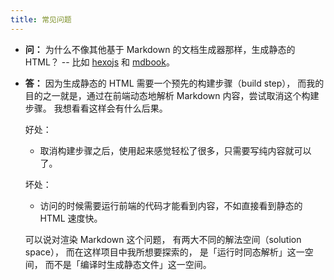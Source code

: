 ```yaml
---
title: 常见问题
---
```


- **问：** 为什么不像其他基于 Markdown 的文档生成器那样，生成静态的 HTML？
  -- 比如 [hexojs](https://hexo.io) 和 [mdbook](https://rust-lang.github.io/mdBook)。

- **答：** 因为生成静态的 HTML 需要一个预先的构建步骤（build step），
  而我的目的之一就是，通过在前端动态地解析 Markdown 内容，尝试取消这个构建步骤。
  我想看看这样会有什么后果。

  好处：

  - 取消构建步骤之后，使用起来感觉轻松了很多，只需要写纯内容就可以了。

  坏处：

  - 访问的时候需要运行前端的代码才能看到内容，不如直接看到静态的 HTML 速度快。

  可以说对渲染 Markdown 这个问题，
  有两大不同的解法空间（solution space），
  而在这样项目中我所想要探索的，
  是「运行时同态解析」这一空间，
  而不是「编译时生成静态文件」这一空间。
